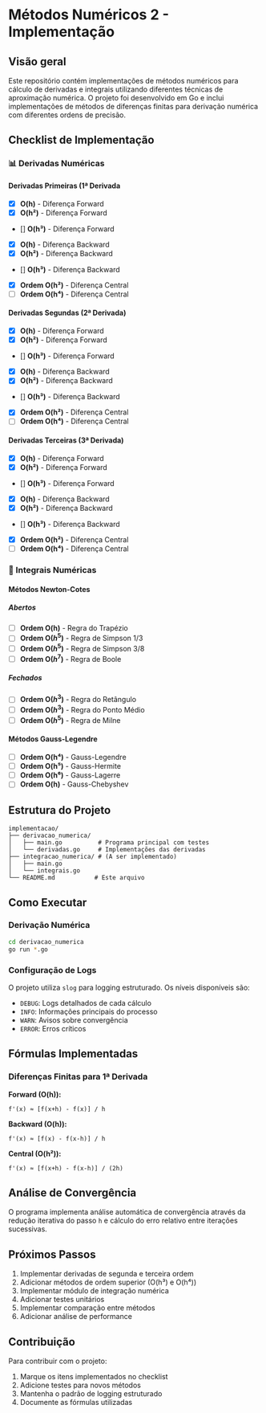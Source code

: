 # Métodos Numéricos 2 - Implementação

## Visão geral

Este repositório contém implementações de métodos numéricos para cálculo de derivadas e integrais utilizando diferentes técnicas de aproximação numérica. O projeto foi desenvolvido em Go e inclui implementações de métodos de diferenças finitas para derivação numérica com diferentes ordens de precisão.

## Checklist de Implementação

### 📊 Derivadas Numéricas

#### Derivadas Primeiras (1ª Derivada

- [x] **O(h)** - Diferença Forward
- [x] **O(h²)** - Diferença Forward
- [] **O(h³)** - Diferença Forward
- [x] **O(h)** - Diferença Backward
- [x] **O(h²)** - Diferença Backward
- [] **O(h³)** - Diferença Backward
- [x] **Ordem O(h²)** - Diferença Central
- [ ] **Ordem O(h⁴)** - Diferença Central

#### Derivadas Segundas (2ª Derivada)

- [x] **O(h)** - Diferença Forward
- [x] **O(h²)** - Diferença Forward
- [] **O(h³)** - Diferença Forward
- [x] **O(h)** - Diferença Backward
- [x] **O(h²)** - Diferença Backward
- [] **O(h³)** - Diferença Backward
- [x] **Ordem O(h²)** - Diferença Central
- [ ] **Ordem O(h⁴)** - Diferença Central

#### Derivadas Terceiras (3ª Derivada)

- [x] **O(h)** - Diferença Forward
- [x] **O(h²)** - Diferença Forward
- [] **O(h³)** - Diferença Forward
- [x] **O(h)** - Diferença Backward
- [x] **O(h²)** - Diferença Backward
- [] **O(h³)** - Diferença Backward
- [x] **Ordem O(h²)** - Diferença Central
- [ ] **Ordem O(h⁴)** - Diferença Central

### 🔢 Integrais Numéricas

#### Métodos Newton-Cotes

##### Abertos

- [ ] **Ordem O(h)** - Regra do Trapézio
- [ ] **Ordem O($h^5$)** - Regra de Simpson 1/3
- [ ] **Ordem O($h^5$)** - Regra de Simpson 3/8
- [ ] **Ordem O($h^7$)** - Regra de Boole

##### Fechados

- [ ] **Ordem O($h^3$)** - Regra do Retângulo
- [ ] **Ordem O($h^3$)** - Regra do Ponto Médio
- [ ] **Ordem O($h^5$)** - Regra de Milne

#### Métodos Gauss-Legendre

- [ ] **Ordem O(h⁴)** - Gauss-Legendre
- [ ] **Ordem O(h⁵)** - Gauss-Hermite
- [ ] **Ordem O(h⁶)** - Gauss-Lagerre
- [ ] **Ordem O(h)** - Gauss-Chebyshev

## Estrutura do Projeto

```
implementacao/
├── derivacao_numerica/
│   ├── main.go          # Programa principal com testes
│   └── derivadas.go     # Implementações das derivadas
├── integracao_numerica/ # (A ser implementado)
│   ├── main.go
│   └── integrais.go
└── README.md           # Este arquivo
```

## Como Executar

### Derivação Numérica

```bash
cd derivacao_numerica
go run *.go
```

### Configuração de Logs

O projeto utiliza `slog` para logging estruturado. Os níveis disponíveis são:

- `DEBUG`: Logs detalhados de cada cálculo
- `INFO`: Informações principais do processo
- `WARN`: Avisos sobre convergência
- `ERROR`: Erros críticos

## Fórmulas Implementadas

### Diferenças Finitas para 1ª Derivada

**Forward (O(h)):**

```
f'(x) ≈ [f(x+h) - f(x)] / h
```

**Backward (O(h)):**

```
f'(x) ≈ [f(x) - f(x-h)] / h
```

**Central (O(h²)):**

```
f'(x) ≈ [f(x+h) - f(x-h)] / (2h)
```

## Análise de Convergência

O programa implementa análise automática de convergência através da redução iterativa do passo `h` e cálculo do erro relativo entre iterações sucessivas.

## Próximos Passos

1. Implementar derivadas de segunda e terceira ordem
2. Adicionar métodos de ordem superior (O(h³) e O(h⁴))
3. Implementar módulo de integração numérica
4. Adicionar testes unitários
5. Implementar comparação entre métodos
6. Adicionar análise de performance

## Contribuição

Para contribuir com o projeto:

1. Marque os itens implementados no checklist
2. Adicione testes para novos métodos
3. Mantenha o padrão de logging estruturado
4. Documente as fórmulas utilizadas
